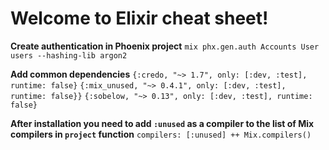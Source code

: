 # Welcome to Elixir cheat sheet!

**Create authentication in Phoenix project**
`mix phx.gen.auth Accounts User users --hashing-lib argon2`

**Add common dependencies**
`{:credo, "~> 1.7", only: [:dev, :test], runtime: false}`
`{:mix_unused, "~> 0.4.1", only: [:dev, :test], runtime: false}}`
`{:sobelow, "~> 0.13", only: [:dev, :test], runtime: false}`

**After installation you need to add `:unused` as a compiler to the list of Mix compilers in `project` function**
`compilers: [:unused] ++ Mix.compilers()`

